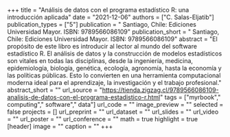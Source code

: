 +++
title = "Análisis de datos con el programa estadístico R: una introducción aplicada"
date = "2021-12-06"
authors = ["C. Salas-Eljatib"]
publication_types = ["5"]
publication = " Santiago, Chile: Ediciones Universidad Mayor. ISBN: 9789566086109"
publication_short = " Santiago, Chile: Ediciones Universidad Mayor. ISBN: 9789566086109"
abstract = "El propósito de este libro es introducir al lector al mundo del software estadístico R. El análisis de datos y la construcción de modelos estadísticos son vitales en todas las disciplinas, desde la ingeniería, medicina, epidemiología, biología, genética, ecología, agronomía, hasta la economía y las políticas públicas. Esto lo convierten en una herramienta computacional moderna ideal para el aprendizaje, la investigación y el trabajo profesional."
abstract_short = ""
url_source = "https://tienda.zigzag.cl/9789566086109-analisis-de-datos-con-el-programa-estadistico-r.html"
tags = ["myrbook"," computing"," software"," data"]
url_code = ""
image_preview = ""
selected = false
projects = []
url_preprint = ""
url_dataset = ""
url_slides = ""
url_video = ""
url_poster = ""
url_conference = ""
math = true
highlight = true
[header]
image = ""
caption = ""
+++
